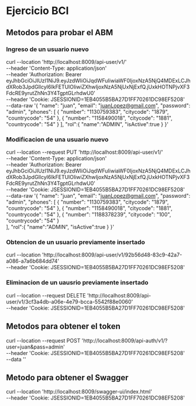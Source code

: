 # Ejercicio BCI

## Metodos para probar el ABM

### Ingreso de un usuario nuevo
curl --location 'http://localhost:8009/api-user/v1/' \
--header 'Content-Type: application/json' \
--header 'Authorization: Bearer eyJhbGciOiJIUzI1NiJ9.eyJzdWIiOiJqdWFuIiwiaWF0IjoxNzA5NjQ4MDExLCJhdXRob3JpdGllcyI6IkFETUlOIiwiZXhwIjoxNzA5NjUxNjExfQ.jUxkHOTNPjvXF3FdcRE9yrutZhNn3Y4TgptGLrhdwU0' \
--header 'Cookie: JSESSIONID=1EB4055B5BA27D1FF70261DC98EF5208' \
--data-raw '{
    "name": "juan",
    "email": "juanLopez@gmail.com",
    "password": "admin",
    "phones": [
        {
            "number": "1130759383",
            "citycode": "1879",
            "countrycode": "54"
        },
        {
            "number": "1158490018",
            "citycode": "1881",
            "countrycode": "54"
        }
    ],
    "rol":{
        "name":"ADMIN",
        "isActive":true
    }
}'

### Modificacion de una usuario nuevo
curl --location --request PUT 'http://localhost:8009/api-user/v1/' \
--header 'Content-Type: application/json' \
--header 'Authorization: Bearer eyJhbGciOiJIUzI1NiJ9.eyJzdWIiOiJqdWFuIiwiaWF0IjoxNzA5NjQ4MDExLCJhdXRob3JpdGllcyI6IkFETUlOIiwiZXhwIjoxNzA5NjUxNjExfQ.jUxkHOTNPjvXF3FdcRE9yrutZhNn3Y4TgptGLrhdwU0' \
--header 'Cookie: JSESSIONID=1EB4055B5BA27D1FF70261DC98EF5208' \
--data-raw '{
    "name": "juan",
    "email": "juanLopez@gmail.com",
    "password": "admin",
    "phones": [
        {
            "number": "1130759383",
            "citycode": "1879",
            "countrycode": "54"
        },
        {
            "number": "1158490018",
            "citycode": "1881",
            "countrycode": "54"
        },
        {
            "number": "1188378239",
            "citycode": "100",
            "countrycode": "54"
        }        
    ],
    "rol":{
        "name":"ADMIN",
        "isActive":true
    }
}'

### Obtencion de un usuario previamente insertado
curl --location 'http://localhost:8009/api-user/v1/92b56d48-83c9-42a7-a086-a7a6b684dd74' \
--header 'Cookie: JSESSIONID=1EB4055B5BA27D1FF70261DC98EF5208'

### Eliminacion de un uausrio previamente insertado
curl --location --request DELETE 'http://localhost:8009/api-user/v1/3cf3a4db-a06e-4e79-bcca-5542f88e0060' \
--header 'Cookie: JSESSIONID=1EB4055B5BA27D1FF70261DC98EF5208'


## Metodos para obtener el token
curl --location --request POST 'http://localhost:8009/api-auth/v1/?user=juan&pass=admin' \
--header 'Cookie: JSESSIONID=1EB4055B5BA27D1FF70261DC98EF5208' \
--data ''

## Metodo para obtener el Swagger
curl --location 'http://localhost:8009/swagger-ui/index.html' \
--header 'Cookie: JSESSIONID=1EB4055B5BA27D1FF70261DC98EF5208'
